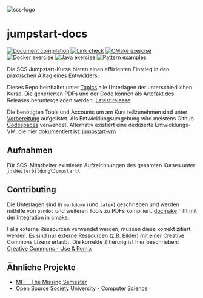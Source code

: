 ![scs-logo](cmake/latex/logos/scs_logo_text.png)

jumpstart-docs
==============

[![Document compilation](https://github.com/scs/jumpstart-docs/actions/workflows/document-compilation.yml/badge.svg)](https://github.com/scs/jumpstart-docs/actions/workflows/document-compilation.yml)
[![Link check](https://github.com/scs/jumpstart-docs/actions/workflows/link-check.yml/badge.svg)](https://github.com/scs/jumpstart-docs/actions/workflows/link-check.yml)
[![CMake exercise](https://github.com/scs/jumpstart-docs/actions/workflows/cmake-exercise.yml/badge.svg)](https://github.com/scs/jumpstart-docs/actions/workflows/cmake-exercise.yml)
[![Docker exercise](https://github.com/scs/jumpstart-docs/actions/workflows/docker-exercise.yml/badge.svg)](https://github.com/scs/jumpstart-docs/actions/workflows/docker-exercise.yml)
[![Java exercise](https://github.com/scs/jumpstart-docs/actions/workflows/java-exercise.yml/badge.svg)](https://github.com/scs/jumpstart-docs/actions/workflows/java-exercise.yml)
[![Pattern examples](https://github.com/scs/jumpstart-docs/actions/workflows/pattern-examples.yml/badge.svg)](https://github.com/scs/jumpstart-docs/actions/workflows/pattern-examples.yml)

Die SCS Jumpstart-Kurse bieten einen effizienten Einstieg in den praktischen Alltag eines Entwicklers.

Dieses Repo beinhaltet unter [Topics](topics) alle Unterlagen der unterschiedlichen Kurse.
Die generierten PDFs und der Code können als Artefakt des Releases heruntergeladen werden:
[Latest release](https://github.com/scs/jumpstart-docs/releases/latest)

Die benötigten Tools und Accounts um am Kurs teilzunehmen sind unter
[Vorbereitung](topics/admin/introduction.md#vorbereitung) aufgelistet.
Als Entwicklungsumgebung wird meistens Github [Codespaces](topics/admin/codespaces.md) verwendet.
Alternativ existiert eine dedizierte Entwicklungs-VM,
die hier dokumentiert ist: [jumpstart-vm](https://github.com/scs/jumpstart-vm)


Aufnahmen
---------

Für SCS-Mitarbeiter existieren Aufzeichnungen des gesamten Kurses unter: `j:\Weiterbildung\Jumpstart\`


Contributing
-------------

Die Unterlagen sind in `markdown` (und `latex`) geschrieben
und werden mithilfe von `pandoc` und weiteren Tools zu PDFs kompiliert.
[docmake](https://github.com/langchr86/docmake) hilft mit der Integration in cmake.

Falls externe Ressourcen verwendet werden, müssen diese korrekt zitiert werden.
Es sind nur externe Ressourcen (z.B. Bilder) mit einer Creative Commons Lizenz erlaubt.
Die korrekte Zitierung ist hier beschrieben: [Creative Commons - Use & Remix](https://creativecommons.org/use-remix/)


Ähnliche Projekte
-----------------

* [MIT - The Missing Semester](https://missing.csail.mit.edu)
* [Open Source Society University - Computer Science](https://github.com/ossu/computer-science)
